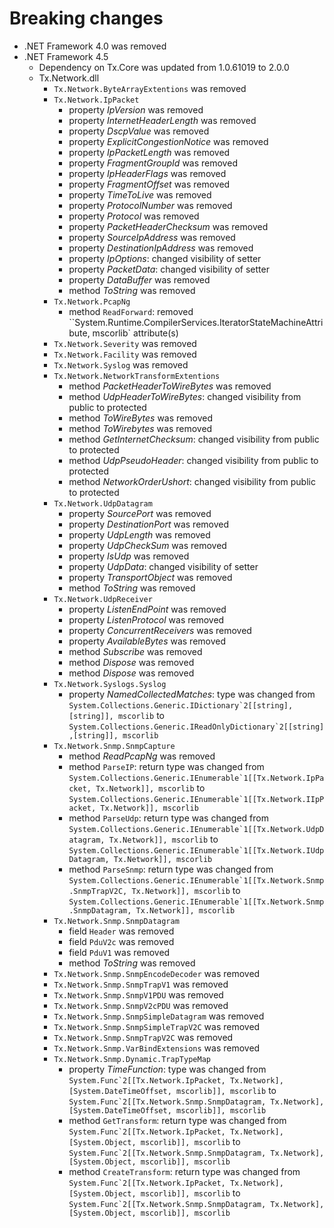# Breaking changes

* .NET Framework 4.0 was removed
* .NET Framework 4.5
    * Dependency on Tx.Core was updated from 1.0.61019 to 2.0.0
    * Tx.Network.dll
        * ``Tx.Network.ByteArrayExtentions`` was removed
        * ``Tx.Network.IpPacket``
            * property _IpVersion_ was removed
            * property _InternetHeaderLength_ was removed
            * property _DscpValue_ was removed
            * property _ExplicitCongestionNotice_ was removed
            * property _IpPacketLength_ was removed
            * property _FragmentGroupId_ was removed
            * property _IpHeaderFlags_ was removed
            * property _FragmentOffset_ was removed
            * property _TimeToLive_ was removed
            * property _ProtocolNumber_ was removed
            * property _Protocol_ was removed
            * property _PacketHeaderChecksum_ was removed
            * property _SourceIpAddress_ was removed
            * property _DestinationIpAddress_ was removed
            * property _IpOptions_: changed visibility of setter
            * property _PacketData_: changed visibility of setter
            * property _DataBuffer_ was removed
            * method _ToString_ was removed
        * ``Tx.Network.PcapNg``
            * method `ReadForward`: removed ``System.Runtime.CompilerServices.IteratorStateMachineAttribute, mscorlib` attribute(s)
        * ``Tx.Network.Severity`` was removed
        * ``Tx.Network.Facility`` was removed
        * ``Tx.Network.Syslog`` was removed
        * ``Tx.Network.NetworkTransformExtentions``
            * method _PacketHeaderToWireBytes_ was removed
            * method _UdpHeaderToWireBytes_: changed visibility from public to protected
            * method _ToWireBytes_ was removed
            * method _ToWirebytes_ was removed
            * method _GetInternetChecksum_: changed visibility from public to protected
            * method _UdpPseudoHeader_: changed visibility from public to protected
            * method _NetworkOrderUshort_: changed visibility from public to protected
        * ``Tx.Network.UdpDatagram``
            * property _SourcePort_ was removed
            * property _DestinationPort_ was removed
            * property _UdpLength_ was removed
            * property _UdpCheckSum_ was removed
            * property _IsUdp_ was removed
            * property _UdpData_: changed visibility of setter
            * property _TransportObject_ was removed
            * method _ToString_ was removed
        * ``Tx.Network.UdpReceiver``
            * property _ListenEndPoint_ was removed
            * property _ListenProtocol_ was removed
            * property _ConcurrentReceivers_ was removed
            * property _AvailableBytes_ was removed
            * method _Subscribe_ was removed
            * method _Dispose_ was removed
            * method _Dispose_ was removed
        * ``Tx.Network.Syslogs.Syslog``
            * property _NamedCollectedMatches_: type was changed from ``System.Collections.Generic.IDictionary`2[[string],[string]], mscorlib`` to ``System.Collections.Generic.IReadOnlyDictionary`2[[string],[string]], mscorlib``
        * ``Tx.Network.Snmp.SnmpCapture``
            * method _ReadPcapNg_ was removed
            * method `ParseIP`: return type was changed from ``System.Collections.Generic.IEnumerable`1[[Tx.Network.IpPacket, Tx.Network]], mscorlib`` to ``System.Collections.Generic.IEnumerable`1[[Tx.Network.IIpPacket, Tx.Network]], mscorlib``
            * method `ParseUdp`: return type was changed from ``System.Collections.Generic.IEnumerable`1[[Tx.Network.UdpDatagram, Tx.Network]], mscorlib`` to ``System.Collections.Generic.IEnumerable`1[[Tx.Network.IUdpDatagram, Tx.Network]], mscorlib``
            * method `ParseSnmp`: return type was changed from ``System.Collections.Generic.IEnumerable`1[[Tx.Network.Snmp.SnmpTrapV2C, Tx.Network]], mscorlib`` to ``System.Collections.Generic.IEnumerable`1[[Tx.Network.Snmp.SnmpDatagram, Tx.Network]], mscorlib``
        * ``Tx.Network.Snmp.SnmpDatagram``
            * field `Header` was removed
            * field `PduV2c` was removed
            * field `PduV1` was removed
            * method _ToString_ was removed
        * ``Tx.Network.Snmp.SnmpEncodeDecoder`` was removed
        * ``Tx.Network.Snmp.SnmpTrapV1`` was removed
        * ``Tx.Network.Snmp.SnmpV1PDU`` was removed
        * ``Tx.Network.Snmp.SnmpV2cPDU`` was removed
        * ``Tx.Network.Snmp.SnmpSimpleDatagram`` was removed
        * ``Tx.Network.Snmp.SnmpSimpleTrapV2C`` was removed
        * ``Tx.Network.Snmp.SnmpTrapV2C`` was removed
        * ``Tx.Network.Snmp.VarBindExtensions`` was removed
        * ``Tx.Network.Snmp.Dynamic.TrapTypeMap``
            * property _TimeFunction_: type was changed from ``System.Func`2[[Tx.Network.IpPacket, Tx.Network],[System.DateTimeOffset, mscorlib]], mscorlib`` to ``System.Func`2[[Tx.Network.Snmp.SnmpDatagram, Tx.Network],[System.DateTimeOffset, mscorlib]], mscorlib``
            * method `GetTransform`: return type was changed from ``System.Func`2[[Tx.Network.IpPacket, Tx.Network],[System.Object, mscorlib]], mscorlib`` to ``System.Func`2[[Tx.Network.Snmp.SnmpDatagram, Tx.Network],[System.Object, mscorlib]], mscorlib``
            * method `CreateTransform`: return type was changed from ``System.Func`2[[Tx.Network.IpPacket, Tx.Network],[System.Object, mscorlib]], mscorlib`` to ``System.Func`2[[Tx.Network.Snmp.SnmpDatagram, Tx.Network],[System.Object, mscorlib]], mscorlib``

